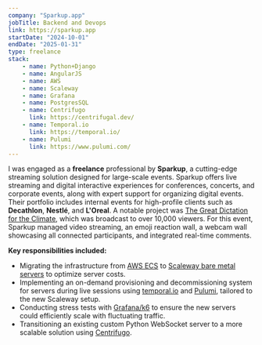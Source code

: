 ```yaml
---
company: "Sparkup.app"
jobTitle: Backend and Devops
link: https://sparkup.app
startDate: "2024-10-01"
endDate: "2025-01-31"
type: freelance
stack: 
    - name: Python+Django
    - name: AngularJS
    - name: AWS
    - name: Scaleway
    - name: Grafana
    - name: PostgresSQL
    - name: Centrifugo
      link: https://centrifugal.dev/
    - name: Temporal.io
      link: https://temporal.io/
    - name: Pulumi
      link: https://www.pulumi.com/
---
```


I was engaged as a **freelance** professional by **Sparkup**, a cutting-edge streaming solution designed for large-scale events. Sparkup offers live streaming and digital interactive experiences for conferences, concerts, and corporate events, along with expert support for organizing digital events. Their portfolio includes internal events for high-profile clients such as **Decathlon**, **Nestlé**, and **L'Oreal**. A notable project was [The Great Dictation for the Climate](https://www.youtube.com/live/FnTP7LSKQRM?si=k2BrpdUS_9f7ZJAA&t=1029), which was broadcast to over 10,000 viewers. For this event, Sparkup managed video streaming, an emoji reaction wall, a webcam wall showcasing all connected participants, and integrated real-time comments.

**Key responsibilities included:**

- Migrating the infrastructure from [AWS ECS](https://docs.aws.amazon.com/AmazonECS/latest/developerguide/Welcome.html) to [Scaleway bare metal servers](https://www.scaleway.com/en/bare-metal/) to optimize server costs.
- Implementing an on-demand provisioning and decommissioning system for servers during live sessions using [temporal.io](https://temporal.io) and [Pulumi](https://www.pulumi.com/), tailored to the new Scaleway setup.
- Conducting stress tests with [Grafana/k6](https://grafana.com/docs/k6/latest/) to ensure the new servers could efficiently scale with fluctuating traffic.
- Transitioning an existing custom Python WebSocket server to a more scalable solution using [Centrifugo](https://centrifugal.dev/).
